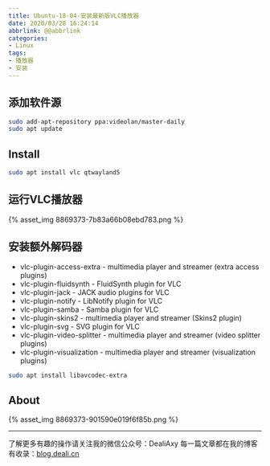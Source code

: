 ```yaml
---
title: Ubuntu-18-04-安装最新版VLC播放器
date: 2020/03/28 16:24:14
abbrlink: @@abbrlink
categories:
- Linux
tags:
- 播放器
- 安装
---
```

## 添加软件源
```bash
sudo add-apt-repository ppa:videolan/master-daily
sudo apt update
```
## Install
```bash
sudo apt install vlc qtwayland5
```

## 运行VLC播放器
{% asset_img 8869373-7b83a66b08ebd783.png %}




## 安装额外解码器
- vlc-plugin-access-extra - multimedia player and streamer (extra access plugins)
- vlc-plugin-fluidsynth - FluidSynth plugin for VLC
- vlc-plugin-jack - JACK audio plugins for VLC
- vlc-plugin-notify - LibNotify plugin for VLC
- vlc-plugin-samba - Samba plugin for VLC
- vlc-plugin-skins2 - multimedia player and streamer (Skins2 plugin)
- vlc-plugin-svg - SVG plugin for VLC
- vlc-plugin-video-splitter - multimedia player and streamer (video splitter plugins)
- vlc-plugin-visualization - multimedia player and streamer (visualization plugins)

```bash
sudo apt install libavcodec-extra
```

## About
{% asset_img 8869373-901590e019f6f85b.png %}

---------------
了解更多有趣的操作请关注我的微信公众号：DealiAxy
每一篇文章都在我的博客有收录：[blog.deali.cn](http://blog.deali.cn)
